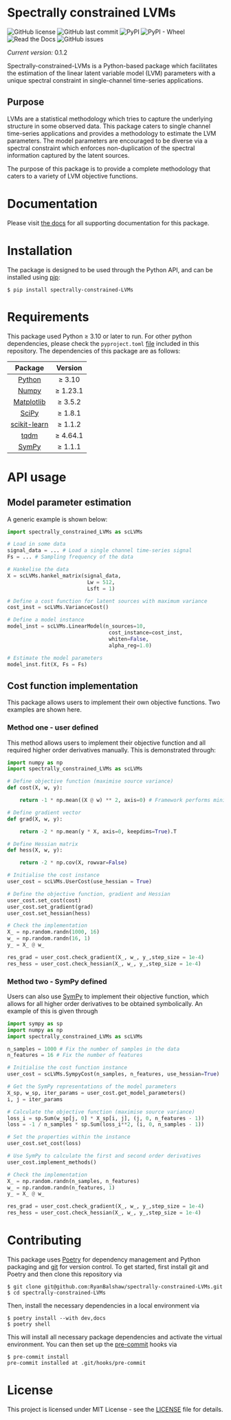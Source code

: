 # Spectrally constrained LVMs
![GitHub license](https://img.shields.io/github/license/RyanBalshaw/spectrally-constrained-LVMs)
![GitHub last commit](https://img.shields.io/github/last-commit/RyanBalshaw/spectrally-constrained-LVMs)
![PyPI](https://img.shields.io/pypi/v/spectrally-constrained-lvms)
![PyPI - Wheel](https://img.shields.io/pypi/wheel/spectrally-constrained-lvms?color=blueviolet)
![Read the Docs](https://img.shields.io/readthedocs/spectrally-constrained-lvms?color=informational)
![GitHub issues](https://img.shields.io/github/issues/RyanBalshaw/spectrally-constrained-LVMs?color=critical)

*Current version:* 0.1.2

Spectrally-constrained-LVMs is a Python-based package which facilitates the estimation of the linear latent variable model (LVM) parameters with a unique spectral constraint in single-channel time-series applications.

## Purpose
LVMs are a statistical methodology which tries to capture the underlying structure in some observed data. This package caters to single channel time-series applications and provides a methodology to estimate the LVM parameters. The model parameters are encouraged to be diverse via a spectral constraint which enforces non-duplication of the spectral information captured by the latent sources.

The purpose of this package is to provide a complete methodology that caters to a variety of LVM objective functions.

# Documentation
Please visit [the docs](http://spectrally-constrained-lvms.readthedocs.io/) for all supporting documentation for this package.

# Installation
The package is designed to be used through the Python API, and  can be installed using [pip](https://pypi.org/project/pip/):
```console
$ pip install spectrally-constrained-LVMs
```

# Requirements

This package used Python ≥ 3.10 or later to run. For other python dependencies, please check the `pyproject.toml`
[file](https://github.com/RyanBalshaw/spectrally-constrained-LVMs/blob/main/pyproject.toml) included in this repository. The dependencies of this package are as follows:

|          Package                   	           | Version 	  |
|:----------------------------------------------:|:----------:|
|    [Python](https://www.python.org/)      	    | ≥ 3.10  	  |
|     [Numpy](https://numpy.org/)         	      | ≥ 1.23.1 	 |
|   [Matplotlib](https://matplotlib.org/)    	   | ≥ 3.5.2 	  |
|     [SciPy](https://scipy.org/)         	      | ≥ 1.8.1 	  |
|  [scikit-learn](https://scikit-learn.org/)  	  | ≥ 1.1.2 	  |
|   [tqdm](https://github.com/tqdm/tqdm)     	   | ≥ 4.64.1 	 |
| [SymPy](https://www.sympy.org/en/index.html) 	 | ≥ 1.1.1 	  |

# API usage

## Model parameter estimation
A generic example is shown below:
```python
import spectrally_constrained_LVMs as scLVMs

# Load in some data
signal_data = ... # Load a single channel time-series signal
Fs = ... # Sampling frequency of the data

# Hankelise the data
X = scLVMs.hankel_matrix(signal_data,
                          Lw = 512,
                          Lsft = 1)

# Define a cost function for latent sources with maximum variance
cost_inst = scLVMs.VarianceCost()

# Define a model instance
model_inst = scLVMs.LinearModel(n_sources=10,
                                 cost_instance=cost_inst,
                                 whiten=False,
                                 alpha_reg=1.0)

# Estimate the model parameters
model_inst.fit(X, Fs = Fs)
```

## Cost function implementation
This package allows users to implement their own objective functions. Two examples are shown here.

### Method one - user defined

This method allows users to implement their objective function and all required higher order derivatives manually. This is demonstrated through:
```python
import numpy as np
import spectrally_constrained_LVMs as scLVMs

# Define objective function (maximise source variance)
def cost(X, w, y):

    return -1 * np.mean((X @ w) ** 2, axis=0) # Framework performs minimisation

# Define gradient vector
def grad(X, w, y):

    return -2 * np.mean(y * X, axis=0, keepdims=True).T

# Define Hessian matrix
def hess(X, w, y):

    return -2 * np.cov(X, rowvar=False)

# Initialise the cost instance
user_cost = scLVMs.UserCost(use_hessian = True)

# Define the objective function, gradient and Hessian
user_cost.set_cost(cost)
user_cost.set_gradient(grad)
user_cost.set_hessian(hess)

# Check the implementation
X_ = np.random.randn(1000, 16)
w_ = np.random.randn(16, 1)
y_ = X_ @ w_

res_grad = user_cost.check_gradient(X_, w_, y_,step_size = 1e-4)
res_hess = user_cost.check_hessian(X_, w_, y_,step_size = 1e-4)
```

### Method two - SymPy defined
Users can also use [SymPy](https://www.sympy.org/en/index.html) to implement their objective function, which allows for all higher order derivatives to be obtained symbolically. An example of this is given through
```python
import sympy as sp
import numpy as np
import spectrally_constrained_LVMs as scLVMs

n_samples = 1000 # Fix the number of samples in the data
n_features = 16 # Fix the number of features

# Initialise the cost function instance
user_cost = scLVMs.SympyCost(n_samples, n_features, use_hessian=True)

# Get the SymPy representations of the model parameters
X_sp, w_sp, iter_params = user_cost.get_model_parameters()
i, j = iter_params

# Calculate the objective function (maximise source variance)
loss_i = sp.Sum(w_sp[j, 0] * X_sp[i, j], (j, 0, n_features - 1))
loss = -1 / n_samples * sp.Sum(loss_i**2, (i, 0, n_samples - 1))

# Set the properties within the instance
user_cost.set_cost(loss)

# Use SymPy to calculate the first and second order derivatives
user_cost.implement_methods()

# Check the implementation
X_ = np.random.randn(n_samples, n_features)
w_ = np.random.randn(n_features, 1)
y_ = X_ @ w_

res_grad = user_cost.check_gradient(X_, w_, y_,step_size = 1e-4)
res_hess = user_cost.check_hessian(X_, w_, y_,step_size = 1e-4)
```

# Contributing
This package uses [Poetry](https://python-poetry.org/) for dependency management and Python packaging and [git](https://git-scm.com/) for version control. To get started, first install git and Poetry and then clone this repository via
```console
$ git clone git@github.com:RyanBalshaw/spectrally-constrained-LVMs.git
$ cd spectrally-constrained-LVMs
```

Then, install the necessary dependencies in a local environment via
```console
$ poetry install --with dev,docs
$ poetry shell
```

This will install all necessary package dependencies and activate the virtual environment. You can then set up the [pre-commit](https://pre-commit.com/) hooks via
```console
$ pre-commit install
pre-commit installed at .git/hooks/pre-commit
```

# License
This project is licensed under MIT License - see the [LICENSE](https://github.com/RyanBalshaw/spectrally-constrained-LVMs/blob/main/LICENSE) file for details.
